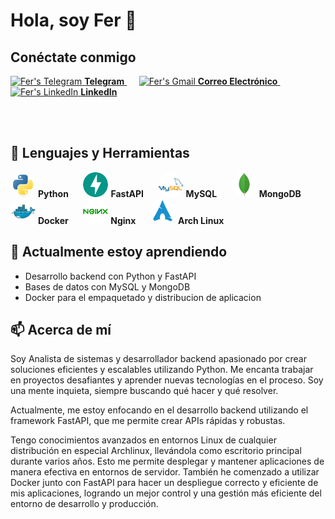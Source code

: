 # Hola, soy Fer 👋

## Conéctate conmigo

 <a href="https://t.me/fc_33">
    <img alt="Fer's Telegram" width="22px" src="https://cdn-icons-png.flaticon.com/512/2111/2111646.png" />
    <strong>Telegram</strong>
  </a>
  &nbsp;&nbsp;&nbsp;&nbsp;
  <a href="mailto:fercassera@gmail.com">
    <img alt="Fer's Gmail" width="22px" src="https://cdn-icons-png.flaticon.com/512/281/281769.png" />
    <strong>Correo Electrónico</strong>
  </a>
  &nbsp;&nbsp;&nbsp;&nbsp;
  <a href="https://www.linkedin.com/in/fernando-cassera-5202bb191">
    <img alt="Fer's LinkedIn" width="22px" src="https://cdn-icons-png.flaticon.com/512/174/174857.png" />
    <strong>LinkedIn</strong>
  </a>
</p>

<br />

<br />

## 🚀 Lenguajes y Herramientas

<p align="left">
  <img src="https://raw.githubusercontent.com/devicons/devicon/master/icons/python/python-original.svg" alt="python" width="40" height="40" style="border-radius: 50%;"/>
  <strong>Python</strong>
  &nbsp;&nbsp;&nbsp;&nbsp;
  <img src="https://raw.githubusercontent.com/devicons/devicon/master/icons/fastapi/fastapi-original.svg" alt="fastapi" width="40" height="40" style="border-radius: 50%;"/>
  <strong>FastAPI</strong>
  &nbsp;&nbsp;&nbsp;&nbsp;
  <img src="https://raw.githubusercontent.com/devicons/devicon/master/icons/mysql/mysql-original-wordmark.svg" alt="mysql" width="40" height="40" style="border-radius: 50%;"/>
  <strong>MySQL</strong>
  &nbsp;&nbsp;&nbsp;&nbsp;
  <img src="https://raw.githubusercontent.com/devicons/devicon/master/icons/mongodb/mongodb-original.svg" alt="mongodb" width="40" height="40" style="border-radius: 50%;"/>
  <strong>MongoDB</strong>
  &nbsp;&nbsp;&nbsp;&nbsp;
   <img src="https://raw.githubusercontent.com/devicons/devicon/master/icons/docker/docker-original.svg" alt="docker" width="40" height="40" style="border-radius: 50%;"/>
  <strong>Docker</strong>
  &nbsp;&nbsp;&nbsp;&nbsp;
  <img src="https://raw.githubusercontent.com/devicons/devicon/master/icons/nginx/nginx-original.svg" alt="nginx" width="40" height="40" style="border-radius: 50%;"/>
  <strong>Nginx</strong>
  &nbsp;&nbsp;&nbsp;&nbsp;
  <img src="https://raw.githubusercontent.com/devicons/devicon/master/icons/archlinux/archlinux-original.svg" alt="archlinux" width="40" height="40" style="border-radius: 50%;"/>
  <strong>Arch Linux</strong>
</p>

## 🌱 Actualmente estoy aprendiendo

- Desarrollo backend con Python y FastAPI
- Bases de datos con MySQL y MongoDB
- Docker para el empaquetado y distribucion de aplicacion

## 📫 Acerca de mí

Soy Analista de sistemas y desarrollador backend apasionado por crear soluciones eficientes y escalables utilizando Python. Me encanta trabajar en proyectos desafiantes y aprender nuevas tecnologías en el proceso. Soy una mente inquieta, siempre buscando qué hacer y qué resolver.

Actualmente, me estoy enfocando en el desarrollo backend utilizando el framework FastAPI, que me permite crear APIs rápidas y robustas.

Tengo conocimientos avanzados en entornos Linux de cualquier distribución en especial Archlinux, llevándola como escritorio principal durante varios años. Esto me permite desplegar y mantener aplicaciones de manera efectiva en entornos de servidor. También he comenzado a utilizar Docker junto con FastAPI para hacer un despliegue correcto y eficiente de mis aplicaciones, logrando un mejor control y una gestión más eficiente del entorno de desarrollo y producción.

